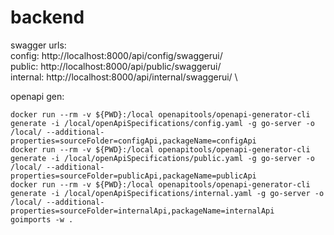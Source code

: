 # backend


swagger urls: \
config: http://localhost:8000/api/config/swaggerui/ \
public: http://localhost:8000/api/public/swaggerui/ \
internal: http://localhost:8000/api/internal/swaggerui/ \

openapi gen:
 ```
docker run --rm -v ${PWD}:/local openapitools/openapi-generator-cli generate -i /local/openApiSpecifications/config.yaml -g go-server -o /local/ --additional-properties=sourceFolder=configApi,packageName=configApi
docker run --rm -v ${PWD}:/local openapitools/openapi-generator-cli generate -i /local/openApiSpecifications/public.yaml -g go-server -o /local/ --additional-properties=sourceFolder=publicApi,packageName=publicApi
docker run --rm -v ${PWD}:/local openapitools/openapi-generator-cli generate -i /local/openApiSpecifications/internal.yaml -g go-server -o /local/ --additional-properties=sourceFolder=internalApi,packageName=internalApi
goimports -w .
 ```